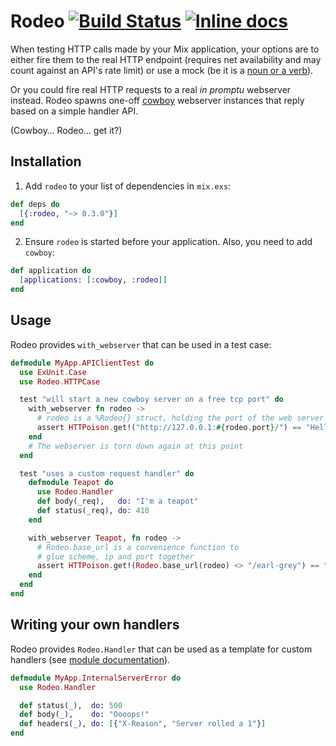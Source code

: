 # Rodeo [![Build Status](https://travis-ci.org/carpodaster/rodeo.svg?branch=master)](https://travis-ci.org/carpodaster/rodeo) [![Inline docs](http://inch-ci.org/github/carpodaster/rodeo.svg)](http://inch-ci.org/github/carpodaster/rodeo)

When testing HTTP calls made by your Mix application, your options are to either fire them to the real HTTP endpoint (requires net availability and may count against an API's rate limit) or use a mock (be it is a [noun or a verb](http://blog.plataformatec.com.br/2015/10/mocks-and-explicit-contracts/)).

Or you could fire real HTTP requests to a real _in promptu_ webserver instead. Rodeo spawns one-off [cowboy](https://hex.pm/packages/cowboy) webserver instances that reply based on a simple handler API.

(Cowboy… Rodeo… get it?)

## Installation

1. Add `rodeo` to your list of dependencies in `mix.exs`:

```elixir
def deps do
  [{:rodeo, "~> 0.3.0"}]
end
```

2. Ensure `rodeo` is started before your application. Also, you need to add `cowboy`:

```elixir
def application do
  [applications: [:cowboy, :rodeo]]
end
```

## Usage

Rodeo provides `with_webserver` that can be used in a test case:

```elixir
defmodule MyApp.APIClientTest do
  use ExUnit.Case
  use Rodeo.HTTPCase

  test "will start a new cowboy server on a free tcp port" do
    with_webserver fn rodeo ->
      # rodeo is a %Rodeo{} struct, holding the port of the web server
      assert HTTPoison.get!("http://127.0.0.1:#{rodeo.port}/") == "Hello World"
    end
    # The webserver is torn down again at this point
  end

  test "uses a custom request handler" do
    defmodule Teapot do
      use Rodeo.Handler
      def body(_req),   do: "I'm a teapot"
      def status(_req), do: 418
    end

    with_webserver Teapot, fn rodeo ->
      # Rodeo.base_url is a convenience function to
      # glue scheme, ip and port together
      assert HTTPoison.get!(Rodeo.base_url(rodeo) <> "/earl-grey") == "I'm a teapot"
    end
  end
end
```

## Writing your own handlers

Rodeo provides `Rodeo.Handler` that can be used as a template for custom handlers (see [module documentation](https://hexdocs.pm/rodeo/Rodeo.Handler.html)).

```elixir
defmodule MyApp.InternalServerError do
  use Rodeo.Handler

  def status(_),  do: 500
  def body(_),    do: "Oooops!"
  def headers(_), do: [{"X-Reason", "Server rolled a 1"}]
end
```

